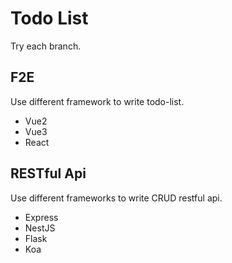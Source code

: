 # Todo List

Try each branch.

## F2E
Use different framework to write todo-list.
- Vue2
- Vue3
- React

## RESTful Api
Use different frameworks to write CRUD restful api.
- Express
- NestJS
- Flask
- Koa
